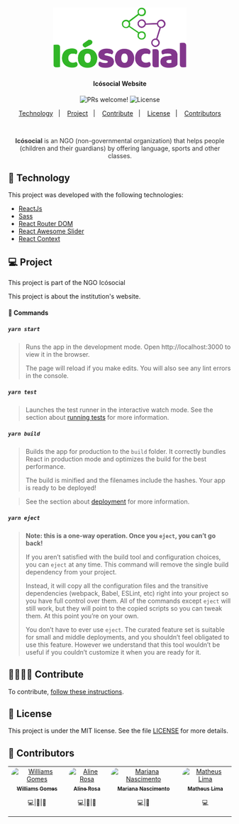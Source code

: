 <h1 align="center">
    <img alt="Icó Social" src=".github/logo1.png" width="300px" />
</h1>

<h4 align="center">
  <strong>Icósocial Website</strong>
</h4>

<p align="center">
  <img src="https://img.shields.io/static/v1?label=PRs&message=welcome&color=7159c1&labelColor=000000" alt="PRs welcome!" />

  <img alt="License" src="https://img.shields.io/static/v1?label=license&message=MIT&color=7159c1&labelColor=000000">
</p>

<p align="center">
  <a href="#floppy_disk-technology">Technology</a>&nbsp;&nbsp;&nbsp;|&nbsp;&nbsp;&nbsp;
  <a href="#computer-project">Project</a>&nbsp;&nbsp;&nbsp;|&nbsp;&nbsp;&nbsp;
  <a href="#family_man_man_boy_boy-contribute">Contribute</a>&nbsp;&nbsp;&nbsp;|&nbsp;&nbsp;&nbsp;
  <a href="#memo-license">License</a>&nbsp;&nbsp;&nbsp;|&nbsp;&nbsp;&nbsp;
  <a href="#blue_heart-contributors">Contributors</a>
</p>

<br>

<p align="center" style="color: #333">
<strong>Icósocial</strong> is an NGO (non-governmental organization) that helps people (children and their guardians) by offering language, sports and other classes.</p>

## :floppy_disk: Technology

This project was developed with the following technologies:

<ul>
  <li><a href="https://reactjs.org/">ReactJs</a></li>
  <li><a href="https://sass-lang.com/">Sass</a></li>
  <li><a href="https://reacttraining.com/react-router/">React Router DOM</a></li>
  <li><a href="https://fullpage.caferati.me/">React Awesome Slider</a></li>
  <li><a href="https://reactjs.org/docs/context.html">React Context</a></li>
</ul>

## :computer: Project

This project is part of the NGO Icósocial

This project is about the institution's website.

#### 🔢 Commands

##### **`yarn start`**
>Runs the app in the development mode.
>Open http://localhost:3000 to view it in the browser.
>
>The page will reload if you make edits.
>You will also see any lint errors in the console.

##### **`yarn test`**
>Launches the test runner in the interactive watch mode.
>See the section about [running tests](https://create-react-app.dev/docs/running-tests/) for more information.

##### **`yarn build`**
>Builds the app for production to the `build` folder.
>It correctly bundles React in production mode and optimizes the build for the best performance.
>
>The build is minified and the filenames include the hashes.
>Your app is ready to be deployed!

>See the section about [deployment](https://create-react-app.dev/docs/deployment/) for more information.

##### **`yarn eject`**
>**Note: this is a one-way operation. Once you `eject`, you can’t go back!**
>
>If you aren’t satisfied with the build tool and configuration choices, you can `eject` at any time. This command will remove the single build dependency from your project.
>
>Instead, it will copy all the configuration files and the transitive dependencies (webpack, Babel, ESLint, etc) right into your project so you have full control over them. All of the commands except `eject` will still work, but they will point to the copied scripts so you can tweak them. At this point you’re on your own.
>
>You don’t have to ever use `eject`. The curated feature set is suitable for small and middle deployments, and you shouldn’t feel obligated to use this feature. However we understand that this tool wouldn’t be useful if you couldn’t customize it when you are ready for it.

## :family_man_man_boy_boy: Contribute

<p>To contribute, <a href="CONTRIBUTING.md">follow these instructions</a>.</p>

## :memo: License

<p>This project is under the MIT license. See the file <a href="LICENSE.md">LICENSE</a> for more details.</p>

## :blue_heart: Contributors

<table>
  <tr>
    <td align="center" style="border: none;">
      <a href="https://github.com/wwwgomes">
        <img style="border-radius: 50px;" src="https://avatars3.githubusercontent.com/u/57773072?s=400&u=3e7a2a8a432118afa4446cacfcaf9c118056db7b&v=4" width="70px;" alt="Williams Gomes"/>
        <br />
        <sub>
          <b>Williams Gomes</b>
        </sub>
      </a>
      <br />
      <p><scan title="Code">💻</scan>|<scan title="Documentation">📖</scan>|<scan title="Bugs">🐛</scan></p>
    </td>
    <td align="center" style="border: none;">
      <a href="https://github.com/alinecbsr">
        <img style="border-radius: 50px;" src="https://avatars0.githubusercontent.com/u/48742480?s=460&u=d21eae3038217c687d478969e8bf7b1bee1b9c3e&v=4" width="70px;" alt="Aline Rosa"/>
        <br />
        <sub>
          <b>Aline Rosa</b>
        </sub>
      </a>
      <br />
      <p><scan title="Code">💻</scan>|<scan title="Documentation">🎨</scan>|<scan title="Bugs">🐛</scan></p>
    </td>
    <td align="center" style="border: none;">
      <a href="https://github.com/Marianasn4">
        <img style="border-radius: 50px;" src="https://avatars2.githubusercontent.com/u/49256775?s=400&u=39a91359a22842a90574a9913ba06b28a6ef6ed6&v=4" width="70px;" alt="Mariana Nascimento"/>
        <br />
        <sub>
          <b>Mariana Nascimento</b>
        </sub>
      </a>
      <br />
      <p><scan title="Code">💻</scan>|<scan title="Documentation">🎨</scan></p>
    </td>
    <td align="center" style="border: none;">
      <a href="https://github.com/tteuh">
        <img style="border-radius: 50px;" src="https://avatars0.githubusercontent.com/u/64815879?s=460&v=4" width="70px;" alt="Matheus Lima"/>
        <br />
        <sub>
          <b>Matheus Lima</b>
        </sub>
      </a>
      <br />
      <p><scan title="Code">💻</scan></p>
    </td>
  </tr>
</table>
